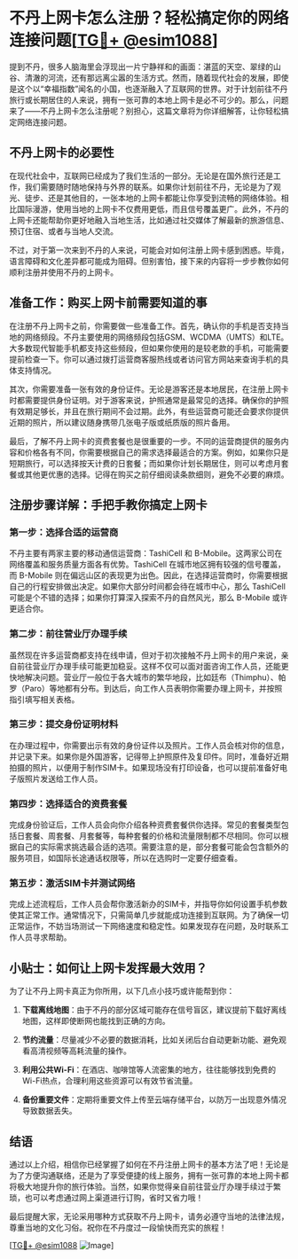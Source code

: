 # 不丹上网卡怎么注册？轻松搞定你的网络连接问题[[TG💪+ @esim1088](https://t.me/s/esim1088)]

提到不丹，很多人脑海里会浮现出一片宁静祥和的画面：湛蓝的天空、翠绿的山谷、清澈的河流，还有那远离尘嚣的生活方式。然而，随着现代社会的发展，即使是这个以“幸福指数”闻名的小国，也逐渐融入了互联网的世界。对于计划前往不丹旅行或长期居住的人来说，拥有一张可靠的本地上网卡是必不可少的。那么，问题来了——不丹上网卡怎么注册呢？别担心，这篇文章将为你详细解答，让你轻松搞定网络连接问题。

## 不丹上网卡的必要性

在现代社会中，互联网已经成为了我们生活的一部分。无论是在国外旅行还是工作，我们需要随时随地保持与外界的联系。如果你计划前往不丹，无论是为了观光、徒步、还是其他目的，一张本地的上网卡都能让你享受到流畅的网络体验。相比国际漫游，使用当地的上网卡不仅费用更低，而且信号覆盖更广。此外，不丹的上网卡还能帮助你更好地融入当地生活，比如通过社交媒体了解最新的旅游信息、预订住宿、或者与当地人交流。

不过，对于第一次来到不丹的人来说，可能会对如何注册上网卡感到困惑。毕竟，语言障碍和文化差异都可能成为阻碍。但别害怕，接下来的内容将一步步教你如何顺利注册并使用不丹的上网卡。

## 准备工作：购买上网卡前需要知道的事

在注册不丹上网卡之前，你需要做一些准备工作。首先，确认你的手机是否支持当地的网络频段。不丹主要使用的网络频段包括GSM、WCDMA（UMTS）和LTE。大多数现代智能手机都支持这些频段，但如果你使用的是较老款的手机，可能需要提前检查一下。你可以通过拨打运营商客服热线或者访问官方网站来查询手机的具体支持情况。

其次，你需要准备一张有效的身份证件。无论是游客还是本地居民，在注册上网卡时都需要提供身份证明。对于游客来说，护照通常是最常见的选择。确保你的护照有效期足够长，并且在旅行期间不会过期。此外，有些运营商可能还会要求你提供近期的照片，所以建议随身携带几张电子版或纸质版的照片备用。

最后，了解不丹上网卡的资费套餐也是很重要的一步。不同的运营商提供的服务内容和价格各有不同，你需要根据自己的需求选择最适合的方案。例如，如果你只是短期旅行，可以选择按天计费的日套餐；而如果你计划长期居住，则可以考虑月套餐或其他更优惠的选择。记得在购买之前仔细阅读条款细则，避免不必要的麻烦。

## 注册步骤详解：手把手教你搞定上网卡

### 第一步：选择合适的运营商

不丹主要有两家主要的移动通信运营商：TashiCell 和 B-Mobile。这两家公司在网络覆盖和服务质量方面各有优势。TashiCell 在城市地区拥有较强的信号覆盖，而 B-Mobile 则在偏远山区的表现更为出色。因此，在选择运营商时，你需要根据自己的行程安排做出决定。如果你大部分时间都会待在城市中心，那么 TashiCell 可能是个不错的选择；如果你打算深入探索不丹的自然风光，那么 B-Mobile 或许更适合你。

### 第二步：前往营业厅办理手续

虽然现在许多运营商都支持在线申请，但对于初次接触不丹上网卡的用户来说，亲自前往营业厅办理手续可能更加稳妥。这样不仅可以面对面咨询工作人员，还能更快地解决问题。营业厅一般位于各大城市的繁华地段，比如廷布（Thimphu）、帕罗（Paro）等地都有分布。到达后，向工作人员表明你需要办理上网卡，并按照指引填写相关表格。

### 第三步：提交身份证明材料

在办理过程中，你需要出示有效的身份证件以及照片。工作人员会核对你的信息，并记录下来。如果你是外国游客，记得带上护照原件及复印件。同时，准备好近期拍摄的照片，以便用于制作SIM卡。如果现场没有打印设备，也可以提前准备好电子版照片发送给工作人员。

### 第四步：选择适合的资费套餐

完成身份验证后，工作人员会向你介绍各种资费套餐供你选择。常见的套餐类型包括日套餐、周套餐、月套餐等，每种套餐的价格和流量限制都不尽相同。你可以根据自己的实际需求挑选最合适的选项。需要注意的是，部分套餐可能会包含额外的服务项目，如国际长途通话权限等，所以在选购时一定要仔细查看。

### 第五步：激活SIM卡并测试网络

完成上述流程后，工作人员会帮你激活新办的SIM卡，并指导你如何设置手机参数使其正常工作。通常情况下，只需简单几步就能成功连接到互联网。为了确保一切正常运作，不妨当场测试一下网络速度和稳定性。如果发现存在问题，及时联系工作人员寻求帮助。

## 小贴士：如何让上网卡发挥最大效用？

为了让不丹上网卡真正为你所用，以下几点小技巧或许能帮到你：

1. **下载离线地图**：由于不丹的部分区域可能存在信号盲区，建议提前下载好离线地图，这样即使断网也能找到正确的方向。
   
2. **节约流量**：尽量减少不必要的数据消耗，比如关闭后台自动更新功能、避免观看高清视频等高耗流量的操作。
   
3. **利用公共Wi-Fi**：在酒店、咖啡馆等人流密集的地方，往往能够找到免费的Wi-Fi热点，合理利用这些资源可以有效节省流量。
   
4. **备份重要文件**：定期将重要文件上传至云端存储平台，以防万一出现意外情况导致数据丢失。

## 结语

通过以上介绍，相信你已经掌握了如何在不丹注册上网卡的基本方法了吧！无论是为了方便沟通联络，还是为了享受便捷的线上服务，拥有一张可靠的本地上网卡都将极大地提升你的旅行体验。当然，如果你觉得亲自前往营业厅办理手续过于繁琐，也可以考虑通过网上渠道进行订购，省时又省力哦！

最后提醒大家，无论采用哪种方式获取不丹上网卡，请务必遵守当地的法律法规，尊重当地的文化习俗。祝你在不丹度过一段愉快而充实的旅程！

[[TG💪+ @esim1088](https://t.me/s/esim1088) ![Image](https://i.postimg.cc/4NQfJmqS/Snipaste-2025-05-13-00-14-12.png)]